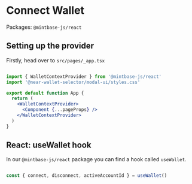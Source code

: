 # Connect Wallet

Packages: `@mintbase-js/react`


## Setting up the provider

Firstly, head over to `src/pages/_app.tsx`


```jsx

import { WalletContextProvider } from '@mintbase-js/react'
import '@near-wallet-selector/modal-ui/styles.css'

export default function App {
  return (
    <WalletContextProvider>
      <Component {...pageProps} />
    </WalletContextProvider>
  )
}

```

## React: useWallet hook

In our `@mintbase-js/react` package you can find a hook called `useWallet`.

```jsx

const { connect, disconnect, activeAccountId } = useWallet()

```

